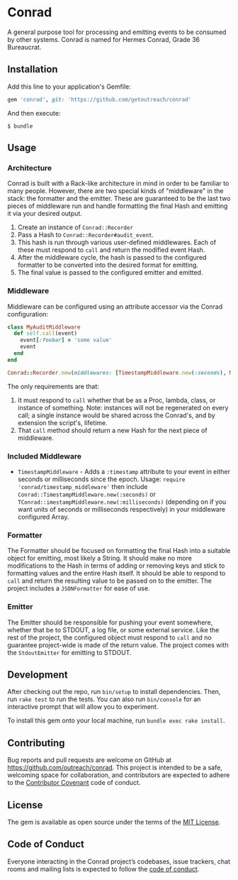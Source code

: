 # Conrad

A general purpose tool for processing and emitting events to be consumed by other systems. Conrad is named for Hermes Conrad, Grade 36 Bureaucrat.

## Installation

Add this line to your application's Gemfile:

```ruby
gem 'conrad', git: 'https://github.com/getoutreach/conrad'
```

And then execute:

    $ bundle

## Usage

### Architecture

Conrad is built with a Rack-like architecture in mind in order to be familiar to many people. However, there are two special kinds of "middleware" in the stack: the formatter and the emitter. These are guaranteed to be the last two pieces of middleware run and handle formatting the final Hash and emitting it via your desired output.

1. Create an instance of `Conrad::Recorder`
2. Pass a Hash to `Conrad::Recorder#audit_event`.
3. This hash is run through various user-defined middlewares. Each of these must respond to `call` and return the modified event Hash.
4. After the middleware cycle, the hash is passed to the configured formatter to be converted into the desired format for emitting.
5. The final value is passed to the configured emitter and emitted.

### Middleware

Middleware can be configured using an attribute accessor via the Conrad configuration:
```ruby
class MyAuditMiddleware
  def self.call(event)
    event[:foobar] = 'some value'
    event
  end
end

Conrad::Recorder.new(middlewares: [TimestampMiddleware.new(:seconds), MyAuditMiddleware, -> (event) { event[:proc] = 3; event }])
```

The only requirements are that:
1) It must respond to `call` whether that be as a Proc, lambda, class, or instance of something. Note: instances will not be regenerated on every call; a single instance would be shared across the Conrad's, and by extension the script's, lifetime.
2) That `call` method should return a new Hash for the next piece of middleware.

### Included Middleware

* `TimestampMiddleware` - Adds a `:timestamp` attribute to your event in either seconds or milliseconds since the epoch. Usage: `require 'conrad/timestamp_middleware'` then include `Conrad::TimestampMiddleware.new(:seconds)` or `TConrad::imestampMiddleware.new(:milliseconds)` (depending on if you want units of seconds or milliseconds respectively) in your middleware configured Array.

### Formatter

The Formatter should be focused on formatting the final Hash into a suitable object for emitting, most likely a String. It should make no more modifications to the Hash in terms of adding or removing keys and stick to formatting values and the entire Hash itself. It should be able to respond to `call` and return the resulting value to be passed on to the emitter. The project includes a `JSONFormatter` for ease of use.

### Emitter

The Emitter should be responsible for pushing your event somewhere, whether that be to STDOUT, a log file, or some external service. Like the rest of the project, the configured object must respond to `call` and no guarantee project-wide is made of the return value. The project comes with the `StdoutEmitter` for emitting to STDOUT.

## Development

After checking out the repo, run `bin/setup` to install dependencies. Then, run `rake test` to run the tests. You can also run `bin/console` for an interactive prompt that will allow you to experiment.

To install this gem onto your local machine, run `bundle exec rake install`.

## Contributing

Bug reports and pull requests are welcome on GitHub at https://github.com/outreach/conrad. This project is intended to be a safe, welcoming space for collaboration, and contributors are expected to adhere to the [Contributor Covenant](http://contributor-covenant.org) code of conduct.

## License

The gem is available as open source under the terms of the [MIT License](https://opensource.org/licenses/MIT).

## Code of Conduct

Everyone interacting in the Conrad project’s codebases, issue trackers, chat rooms and mailing lists is expected to follow the [code of conduct](https://github.com/getoutreach/conrad/blob/master/CODE_OF_CONDUCT.md).
